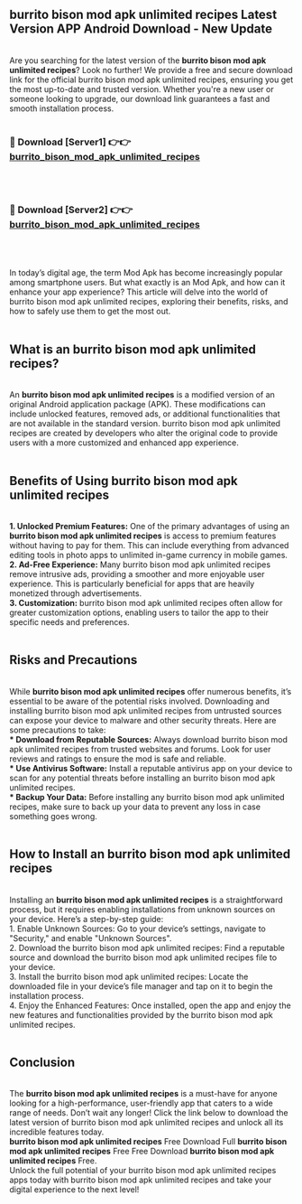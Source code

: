 ## burrito bison mod apk unlimited recipes Latest Version APP Android Download - New Update
<br>
Are you searching for the latest version of the <strong>burrito bison mod apk unlimited recipes</strong>? Look no further! We provide a free and secure download link for the official burrito bison mod apk unlimited recipes, ensuring you get the most up-to-date and trusted version. Whether you're a new user or someone looking to upgrade, our download link guarantees a fast and smooth installation process.
<br>
<br>
<h3>🔴 Download [Server1] 👉👉 <a href="https://modyolo.store/burrito+bison+mod+apk+unlimited+recipes">burrito_bison_mod_apk_unlimited_recipes</a></h3><br>
<br>
<h3>🔴 Download [Server2] 👉👉 <a href="https://modyolo.store/burrito+bison+mod+apk+unlimited+recipes">burrito_bison_mod_apk_unlimited_recipes</a></h3><br>
<br>
<br>
In today’s digital age, the term Mod Apk has become increasingly popular among smartphone users. But what exactly is an Mod Apk, and how can it enhance your app experience? This article will delve into the world of burrito bison mod apk unlimited recipes, exploring their benefits, risks, and how to safely use them to get the most out.
<br>
<br>
<h2>What is an burrito bison mod apk unlimited recipes?</h2>
<br>
An <strong>burrito bison mod apk unlimited recipes</strong> is a modified version of an original Android application package (APK). These modifications can include unlocked features, removed ads, or additional functionalities that are not available in the standard version. burrito bison mod apk unlimited recipes are created by developers who alter the original code to provide users with a more customized and enhanced app experience.
<br>
<br>
<h2>Benefits of Using burrito bison mod apk unlimited recipes</h2>
<br>
<strong> 1. Unlocked Premium Features:</strong> One of the primary advantages of using an <strong>burrito bison mod apk unlimited recipes</strong> is access to premium features without having to pay for them. This can include everything from advanced editing tools in photo apps to unlimited in-game currency in mobile games.
<br>
<strong> 2. Ad-Free Experience:</strong> Many burrito bison mod apk unlimited recipes remove intrusive ads, providing a smoother and more enjoyable user experience. This is particularly beneficial for apps that are heavily monetized through advertisements.
<br>
<strong> 3. Customization:</strong> burrito bison mod apk unlimited recipes often allow for greater customization options, enabling users to tailor the app to their specific needs and preferences.
<br>
<br>
<h2>Risks and Precautions</h2>
<br>
While <strong>burrito bison mod apk unlimited recipes</strong> offer numerous benefits, it’s essential to be aware of the potential risks involved. Downloading and installing burrito bison mod apk unlimited recipes from untrusted sources can expose your device to malware and other security threats. Here are some precautions to take:
<br>
<strong> * Download from Reputable Sources:</strong> Always download burrito bison mod apk unlimited recipes from trusted websites and forums. Look for user reviews and ratings to ensure the mod is safe and reliable.
<br>
<strong> * Use Antivirus Software:</strong> Install a reputable antivirus app on your device to scan for any potential threats before installing an burrito bison mod apk unlimited recipes.
<br>
<strong> * Backup Your Data:</strong> Before installing any burrito bison mod apk unlimited recipes, make sure to back up your data to prevent any loss in case something goes wrong.
<br>
<br>
<h2>How to Install an burrito bison mod apk unlimited recipes</h2>
<br>
Installing an <strong>burrito bison mod apk unlimited recipes</strong> is a straightforward process, but it requires enabling installations from unknown sources on your device. Here’s a step-by-step guide:
<br>
 1. Enable Unknown Sources: Go to your device’s settings, navigate to "Security," and enable "Unknown Sources".
<br>
 2. Download the burrito bison mod apk unlimited recipes: Find a reputable source and download the burrito bison mod apk unlimited recipes file to your device.
<br>
 3. Install the burrito bison mod apk unlimited recipes: Locate the downloaded file in your device’s file manager and tap on it to begin the installation process.
<br>
 4. Enjoy the Enhanced Features: Once installed, open the app and enjoy the new features and functionalities provided by the burrito bison mod apk unlimited recipes.
<br>
<br>
<h2><strong>Conclusion</strong></h2>
<br>
The <strong>burrito bison mod apk unlimited recipes</strong> is a must-have for anyone looking for a high-performance, user-friendly app that caters to a wide range of needs. Don’t wait any longer! Click the link below to download the latest version of burrito bison mod apk unlimited recipes and unlock all its incredible features today.
<br>
<strong>burrito bison mod apk unlimited recipes</strong> Free Download Full <strong>burrito bison mod apk unlimited recipes</strong> Free Free Download <strong>burrito bison mod apk unlimited recipes</strong> Free.
<br>
Unlock the full potential of your burrito bison mod apk unlimited recipes apps today with burrito bison mod apk unlimited recipes and take your digital experience to the next level!